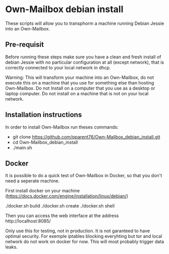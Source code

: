 Own-Mailbox debian install
=========
These scripts will allow you to transphorm a machine running Debian Jessie into an Own-Mailbox.

Pre-requisit
-----
Before running these steps make sure you have a clean and fresh install of debian Jessie with no particular configuration at all (except network), that is correctly connected to your local network in dhcp.

Warning: This will transform your machine into an Own-Mailbox, do not execute this on a machine that you use for something else than hosting Own-Mailbox. Do not Install on a computer that you use as a desktop or laptop computer. Do not install on a machine that is not on your local network.

Installation instructions
----
In order to install Own-Mailbox run theses commands:

+ git clone https://github.com/pparent76/Own-Mailbox_debian_install.git
+ cd Own-Mailbox_debian_install
+ ./main.sh

Docker 
----
It is possible to do a quick test of Own-Mailbox in Docker, so that you don't need a seperate machine.

First install docker on your machine (https://docs.docker.com/engine/installation/linux/debian/)

./docker.sh build
./docker.sh create
./docker.sh shell

Then you can access the web interface at the address http://localhost:8085/

Only use this for testing, not in production. It is not garanteed to have optimal security.
For exemple iptables blocking everyhting but tor and local network do not work on docker for now.
This will most probably trigger data leaks.